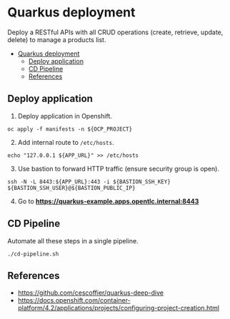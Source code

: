 # Quarkus deployment

Deploy a RESTful APIs with all CRUD operations (create, retrieve, update, delete) to manage a products list.

<!-- TOC -->

- [Quarkus deployment](#quarkus-deployment)
  - [Deploy application](#deploy-application)
  - [CD Pipeline](#cd-pipeline)
  - [References](#references)

<!-- /TOC -->

## Deploy application

1. Deploy application in Openshift.

```
oc apply -f manifests -n ${OCP_PROJECT}
```

2. Add internal route to `/etc/hosts`.

```
echo "127.0.0.1 ${APP_URL}" >> /etc/hosts
```

3. Use bastion to forward HTTP traffic (ensure security group is open).

```
ssh -N -L 8443:${APP_URL}:443 -i ${BASTION_SSH_KEY} ${BASTION_SSH_USER}@${BASTION_PUBLIC_IP}
```

4. Go to **https://quarkus-example.apps.opentlc.internal:8443**

## CD Pipeline

Automate all these steps in a single pipeline.

```
./cd-pipeline.sh
```

## References

- https://github.com/cescoffier/quarkus-deep-dive
- https://docs.openshift.com/container-platform/4.2/applications/projects/configuring-project-creation.html
